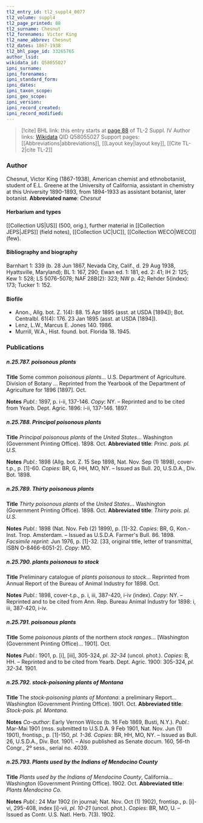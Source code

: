 ```yaml
---
tl2_entry_id: tl2_suppl4_0077
tl2_volume: suppl4
tl2_page_printed: 88
tl2_surname: Chesnut
tl2_forenames: Victor King
tl2_name_abbrev: Chesnut
tl2_dates: 1867-1938
tl2_bhl_page_id: 33265765
author_lsid: 
wikidata_id: Q58055027
ipni_surname: 
ipni_forenames: 
ipni_standard_form: 
ipni_dates: 
ipni_taxon_scope: 
ipni_geo_scope: 
ipni_version: 
ipni_record_created: 
ipni_record_modified:
---
```


> [!cite] BHL link: this entry starts at [page 88](https://www.biodiversitylibrary.org/page/33265765) of TL-2 Suppl. IV
> Author links: [Wikidata](https://www.wikidata.org/wiki/Q58055027) QID Q58055027
> Support pages: [[Abbreviations|abbreviations]], [[Layout key|layout key]], [[Cite TL-2|cite TL-2]]

### Author

Chesnut, Victor King (1867-1938), American chemist and ethnobotanist, student of E.L. Greene at the University of California, assistant in chemistry at this University 1890-1893, from 1894-1933 as assistant botanist, later botanist. 
**Abbreviated name**: *Chesnut*

#### Herbarium and types

[[Collection US|US]] (500, orig.), further material in [[Collection JEPS|JEPS]] (field notes), [[Collection UC|UC]], [[Collection WECO|WECO]] (few).

#### Bibliography and biography

Barnhart 1: 339 (b. 28 Jun 1867, Nevada City, Calif., d. 29 Aug 1938, Hyattsville, Maryland); BL 1: 167, 290; Ewan ed. 1: 181, ed. 2: 41; IH 2: 125; Kew 1: 528; LS 5076-5078; NAF 28B(2): 323; NW p. 42; Rehder 5(index): 173; Tucker 1: 152.

#### Biofile

- Anon., Allg. bot. Z. 1(4): 88. 15 Apr 1895 (asst. at USDA \[1894\]); Bot. Centralbl. 61(4): 176. 23 Jan 1895 (asst. at USDA \[1894\]).
- Lenz, L.W., Marcus E. Jones 140. 1986.
- Murrill, W.A., Hist. found. bot. Florida 18. 1945.

### Publications

##### n.25.787. poisonous plants

**Title**
Some common *poisonous plants*... U.S. Department of Agriculture. Division of Botany ... Reprinted from the Yearbook of the Department of Agriculture for 1896 \[1897\]. Oct.

**Notes**
*Publ*.: 1897, p. i-ii, 137-146. *Copy*: NY. – Reprinted and to be cited from Yearb. Dept. Agric. 1896: i-ii, 137-146. 1897.

##### n.25.788. Principal poisonous plants

**Title**
*Principal poisonous plants* of the *United States*... Washington (Government Printing Office). 1898. Oct.
**Abbreviated title**: *Princ. pois. pl. U.S.*

**Notes**
*Publ*.: 1898 (Allg. bot. Z. 15 Sep 1898, Nat. Nov. Sep (1) 1898), cover-t.p., p. \[1\]-60. *Copies*: BR, G, HH, MO, NY. – Issued as Bull. 20, U.S.D.A., Div. Bot. 1898.

##### n.25.789. Thirty poisonous plants

**Title**
*Thirty poisonous plants* of the *United States*... Washington (Government Printing Office). 1898. Oct.
**Abbreviated title**: *Thirty pois. pl. U.S.*

**Notes**
*Publ*.: 1898 (Nat. Nov. Feb (2) 1899), p. \[1\]-32. *Copies*: BR, G, Kon.-Inst. Trop. Amsterdam. – Issued as U.S.D.A. Farmer's Bull. 86. 1898.
*Facsimile reprint*: Jun 1976, p. \[1\]-32. \[33, original title, letter of transmittal, ISBN O-8466-6051-2\]. *Copy*: MO.

##### n.25.790. plants poisonous to stock

**Title**
Preliminary catalogue of *plants poisonous to stock*... Reprinted from Annual Report of the Bureau of Animal Industry for 1898. Oct.

**Notes**
*Publ*.: 1898, cover-t.p., p. i, iii, 387-420, i-iv (index). *Copy*: NY. – Reprinted and to be cited from Ann. Rep. Bureau Animal Industry for 1898: i, iii, 387-420, i-iv.

##### n.25.791. poisonous plants

**Title**
Some *poisonous plants* of the northern *stock ranges*... \[Washington (Government Printing Office)... 1901\]. Oct.

**Notes**
*Publ*.: 1901, p. \[i\], \[iii\], 305-324, *pl. 32-34* (uncol. phot.). *Copies*: B, HH. – Reprinted and to be cited from Yearb. Dept. Agric. 1900: 305-324, *pl. 32-34.* 1901.

##### n.25.792. stock-poisoning plants of Montana

**Title**
The *stock-poisoning plants of Montana*: a preliminary Report... Washington (Government Printing Office). 1901. Oct.
**Abbreviated title**: *Stock-pois. pl. Montana*.

**Notes**
*Co-author*: Early Vernon Wilcox (b. 16 Feb 1869, Busti, N.Y.).
*Publ*.: Mar-Mai 1901 (mss. submitted to U.S.D.A. 9 Feb 1901, Nat. Nov. Jun (1) 1901), frontisp., p. \[1\]-150, *pl. 1-36.* *Copies*: BR, HH, MO, NY. – Issued as Bull. 26, U.S.D.A., Div. Bot. 1901. – Also published as Senate docum. 160, 56-th Congr., 2º sess., serial no. 4039.

##### n.25.793. Plants used by the Indians of Mendocino County

**Title**
*Plants used by the Indians of Mendocino County*, California... Washington (Government Printing Office). 1902. Oct.
**Abbreviated title**: *Plants Mendocino Co.*

**Notes**
*Publ*.: 24 Mar 1902 (in journal; Nat. Nov. Oct (1) 1902), frontisp., p. \[i\]-vi, 295-408, index \[i\]-vii, *pl. 10-21* (uncol. phot.). *Copies*: BR, MO, U. – Issued as Contr. U.S. Natl. Herb. 7(3). 1902.

